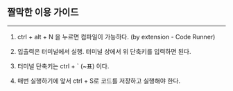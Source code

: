 ## 짤막한 이용 가이드
___  


1. ctrl + alt + N 을 누르면 컴파일이 가능하다. (by extension - Code Runner)  

2. 입출력은 터미널에서 실행. 터미널 상에서 위 단축키를 입력하면 된다.  
3. 터미널 단축키는 ctrl + ` (~표) 이다.  
4. 매번 실행하기에 앞서 ctrl + S로 코드를 저장하고 실행해야 한다.